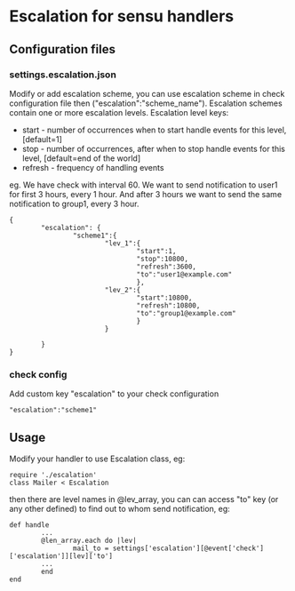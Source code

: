 # Escalation for sensu handlers

## Configuration files
### settings.escalation.json
Modify or add escalation scheme, you can use escalation scheme in check configuration file then ("escalation":"scheme_name").
Escalation schemes contain one or more escalation levels. Escalation level keys:
* start - number of occurrences when to start handle events for this level, [default=1] 
* stop - number of occurrences, after when to stop handle events for this level, [default=end of the world]
* refresh - frequency of handling events

eg. 
We have check with interval 60. We want to send notification to user1 for first 3 hours, every 1 hour.
And after 3 hours we want to send the same notification to group1, every 3 hour.
```
{
        "escalation": {
                "scheme1":{
                        "lev_1":{
                                "start":1,
                                "stop":10800,
                                "refresh":3600,
                                "to":"user1@example.com"
                                },
                        "lev_2":{
                                "start":10800,
                                "refresh":10800,
                                "to":"group1@example.com"
                                }
                        }

        }
}
```

### check config
Add custom key "escalation" to your check configuration
```
"escalation":"scheme1"
```

## Usage
Modify your handler to use Escalation class, eg:
```
require './escalation'
class Mailer < Escalation
```
then there are level names in @lev_array, you can can access "to" key (or any other defined) to find out to whom send notification, eg:
```
def handle
        ...
        @len_array.each do |lev|
                mail_to = settings['escalation'][@event['check']['escalation']][lev]['to']
        ...
        end
end
